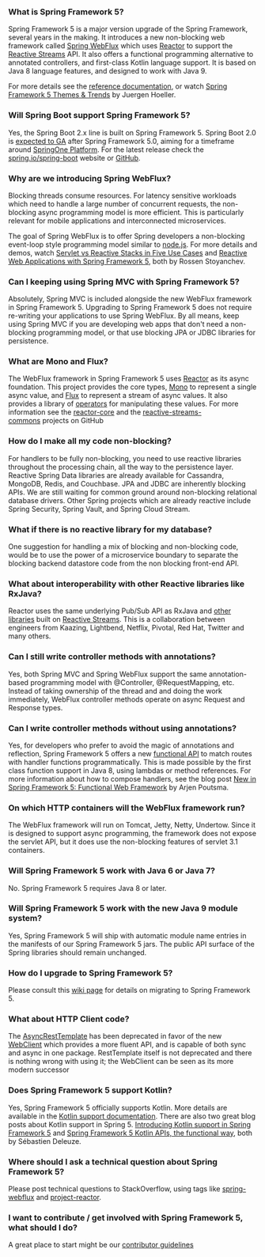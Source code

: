 ### What is Spring Framework 5?

Spring Framework 5 is a major version upgrade of the Spring Framework, several years in the making. It introduces a new non-blocking web framework called [Spring WebFlux](https://docs.spring.io/spring-framework/docs/5.0.x/spring-framework-reference/reactive-web.html#webflux) which uses [Reactor](https://projectreactor.io/) to support the [Reactive Streams](https://github.com/reactive-streams/reactive-streams-jvm) API. It also offers a functional programming alternative to annotated controllers, and first-class Kotlin language support. It is based on Java 8 language features, and designed to work with Java 9.

For more details see the [reference documentation](https://docs.spring.io/spring/docs/5.0.0.BUILD-SNAPSHOT/spring-framework-reference/web-reactive.html#spring-webflux), or watch [Spring Framework 5 Themes & Trends](https://www.youtube.com/watch?v=ETFe3KiYwt8) by Juergen Hoeller.

### Will Spring Boot support Spring Framework 5?

Yes, the Spring Boot 2.x line is built on Spring Framework 5. Spring Boot 2.0 is [expected to GA](https://github.com/spring-projects/spring-boot/milestones) after Spring Framework 5.0, aiming for a timeframe around [SpringOne Platform](https://springoneplatform.io). For the latest release check the [spring.io/spring-boot](https://projects.spring.io/spring-boot/) website or [GitHub](https://github.com/spring-projects/spring-boot/milestones).

### Why are we introducing Spring WebFlux?

Blocking threads consume resources. For latency sensitive workloads which need to handle a large number of concurrent requests, the non-blocking async programming model is more efficient. This is particularly relevant for mobile applications and interconnected microservices.

The goal of Spring WebFlux is to offer Spring developers a non-blocking event-loop style programming model similar to [node.js](https://nodejs.org/en/about/). For more details and demos, watch [Servlet vs Reactive Stacks in Five Use Cases](https://www.infoq.com/presentations/servlet-reactive-stack) and [Reactive Web Applications with Spring Framework 5](https://www.youtube.com/watch?v=rdgJ8fOxJhc), both by Rossen Stoyanchev.

### Can I keeping using Spring MVC with Spring Framework 5?

Absolutely, Spring MVC is included alongside the new WebFlux framework in Spring Framework 5. Upgrading to Spring Framework 5 does not require re-writing your applications to use Spring WebFlux. By all means, keep using Spring MVC if you are developing web apps that don't need a non-blocking programming model, or that use blocking JPA or JDBC libraries for persistence.

### What are Mono and Flux?

The WebFlux framework in Spring Framework 5 uses [Reactor](https://projectreactor.io/) as its async foundation. This project provides the core types, [Mono](https://projectreactor.io/docs/core/release/reference/docs/index.html#core-features) to represent a single async value, and [Flux](https://projectreactor.io/docs/core/release/reference/docs/index.html#core-features) to represent a stream of async values. It also provides a library of [operators](https://projectreactor.io/docs/core/release/reference/docs/index.html#which-operator) for manipulating these values. For more information see the [reactor-core](https://github.com/reactor/reactor-core) and the [reactive-streams-commons](https://github.com/reactor/reactive-streams-commons) projects on GitHub

### How do I make all my code non-blocking?

For handlers to be fully non-blocking, you need to use reactive libraries throughout the processing chain, all the way to the persistence layer. Reactive Spring Data libraries are already available for Cassandra, MongoDB, Redis, and Couchbase. JPA and JDBC are inherently blocking APIs. We are still waiting for common ground around non-blocking relational database drivers. Other Spring projects which are already reactive include Spring Security, Spring Vault, and Spring Cloud Stream.

### What if there is no reactive library for my database?

One suggestion for handling a mix of blocking and non-blocking code, would be to use the power of a microservice boundary to separate the blocking backend datastore code from the non blocking front-end API.

### What about interoperability with other Reactive libraries like RxJava?

Reactor uses the same underlying Pub/Sub API as RxJava and [other libraries](https://en.wikipedia.org/wiki/Reactive_Streams#Adoption) built on [Reactive Streams](https://github.com/reactive-streams/reactive-streams-jvm). This is a collaboration between engineers from Kaazing, Lightbend, Netflix, Pivotal, Red Hat, Twitter and many others.

### Can I still write controller methods with annotations?

Yes, both Spring MVC and Spring WebFlux support the same annotation-based programming model with @Controller, @RequestMapping, etc. Instead of taking ownership of the thread and and doing the work immediately, WebFlux controller methods operate on async Request and Response types.

### Can I write controller methods without using annotations?

Yes, for developers who prefer to avoid the magic of annotations and reflection, Spring Framework 5 offers a new [functional API](https://github.com/spring-projects/spring-framework/blob/master/src/docs/asciidoc/web/webflux-functional.adoc) to match routes with handler functions programmatically. This is made possible by the first class function support in Java 8, using lambdas or method references. For more information about how to compose handlers, see the blog post [New in Spring Framework 5: Functional Web Framework](https://spring.io/blog/2016/09/22/new-in-spring-5-functional-web-framework) by Arjen Poutsma.

### On which HTTP containers will the WebFlux framework run?

The WebFlux framework will run on Tomcat, Jetty, Netty, Undertow. Since it is designed to support async programming, the framework does not expose the servlet API, but it does use the non-blocking features of servlet 3.1 containers.

### Will Spring Framework 5 work with Java 6 or Java 7?

No. Spring Framework 5 requires Java 8 or later.

### Will Spring Framework 5 work with the new Java 9 module system?

Yes, Spring Framework 5 will ship with automatic module name entries in the manifests of our Spring Framework 5 jars. The public API surface of the Spring libraries should remain unchanged.

### How do I upgrade to Spring Framework 5?

Please consult this [wiki page](https://github.com/spring-projects/spring-framework/wiki/Migrating-to-Spring-Framework-5.x) for details on migrating to Spring Framework 5.

### What about HTTP Client code?

The [AsyncRestTemplate](https://docs.spring.io/spring-framework/docs/current/javadoc-api/org/springframework/web/client/AsyncRestTemplate.html) has been deprecated in favor of the new [WebClient](https://docs.spring.io/spring-framework/docs/5.0.x/spring-framework-reference/reactive-web.html#webflux-client) which provides a more fluent API, and is capable of both sync and async in one package. RestTemplate itself is not deprecated and there is nothing wrong with using it; the WebClient can be seen as its more modern successor 

### Does Spring Framework 5 support Kotlin?

Yes, Spring Framework 5 officially supports Kotlin. More details are available in the [Kotlin support documentation](https://docs.spring.io/spring-framework/docs/5.0.x/spring-framework-reference/kotlin.html). There are also two great blog posts about Kotlin support in Spring 5. [Introducing Kotlin support in Spring Framework 5](https://spring.io/blog/2017/01/04/introducing-kotlin-support-in-spring-framework-5-0) and [Spring Framework 5 Kotlin APIs, the functional way](https://spring.io/blog/2017/08/01/spring-framework-5-kotlin-apis-the-functional-way), both by Sébastien Deleuze.

### Where should I ask a technical question about Spring Framework 5?

Please post technical questions to StackOverflow, using tags like [spring-webflux](https://stackoverflow.com/questions/tagged/spring-webflux) and [project-reactor](https://stackoverflow.com/questions/tagged/project-reactor).

### I want to contribute / get involved with Spring Framework 5, what should I do?

A great place to start might be our [contributor guidelines](https://github.com/spring-projects/spring-framework/wiki/Contributor-guidelines)